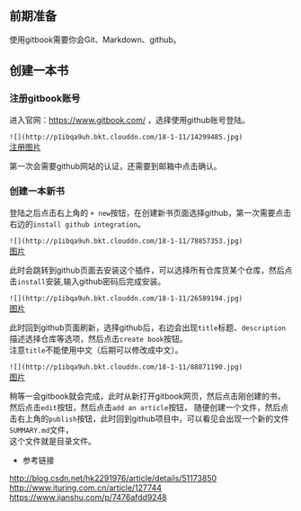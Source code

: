 ## 前期准备    

使用gitbook需要你会Git、Markdown、github。   

## 创建一本书   

### 注册gitbook账号

进入官网：https://www.gitbook.com/  ，选择使用github账号登陆。   

`![](http://p1ibqa9uh.bkt.clouddn.com/18-1-11/14299485.jpg)`     
[注册图片](http://p1ibqa9uh.bkt.clouddn.com/18-1-11/14299485.jpg)     

第一次会需要github网站的认证，还需要到邮箱中点击确认。   

### 创建一本新书   

登陆之后点击右上角的 `+ new`按钮，在创建新书页面选择github，第一次需要点击右边的`install github integration`。   

`![](http://p1ibqa9uh.bkt.clouddn.com/18-1-11/78857353.jpg)`    
[图片](http://p1ibqa9uh.bkt.clouddn.com/18-1-11/78857353.jpg)      

此时会跳转到github页面去安装这个插件，可以选择所有仓库货某个仓库，然后点击`install`安装,输入github密码后完成安装。        

`![](http://p1ibqa9uh.bkt.clouddn.com/18-1-11/26589194.jpg)`    
[图片](http://p1ibqa9uh.bkt.clouddn.com/18-1-11/26589194.jpg)      

此时回到github页面刷新，选择github后，右边会出现`title`标题、`description`描述选择仓库等选项，然后点击`create book`按钮。   
注意`title`不能使用中文（后期可以修改成中文）。       

`![](http://p1ibqa9uh.bkt.clouddn.com/18-1-11/88871190.jpg)`     
[图片](http://p1ibqa9uh.bkt.clouddn.com/18-1-11/88871190.jpg)       

稍等一会gitbook就会完成，此时从新打开gitbook网页，然后点击刚创建的书，然后点击`edit`按钮，然后点击`add an article`按钮，
随便创建一个文件，然后点击右上角的`publish`按钮，此时回到github项目中，可以看见会出现一个新的文件`SUMMARY.md`文件，    
这个文件就是目录文件。     

* 参考链接   

http://blog.csdn.net/hk2291976/article/details/51173850       
http://www.ituring.com.cn/article/127744     
https://www.jianshu.com/p/7476afdd9248